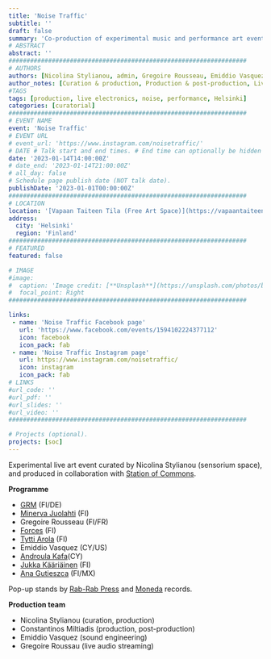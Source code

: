 ```yaml
---
title: 'Noise Traffic'
subtitle: ''
draft: false
summary: 'Co-production of experimental music and performance art event at Vapaan Taiteen Tila. Helsinki 2023'
# ABSTRACT 
abstract: ''
##################################################################
# AUTHORS 
authors: [Nicolina Stylianou, admin, Gregoire Rousseau, Emiddio Vasquez, GRM, Minerva Jolahti, Forces, Tytti Arola, Androula Kafa, Jukka Kääriäinen, Ana Gutieszca, Sezgin Boynik]
author_notes: [Curation & production, Production & post-production, Live streaming production / Performing artist, Sound engineering / Performing artist, Performing artist, Performing artist, Performing artist, Performing artist, Performing artist, Performing artist, Performing artist, Book exhibition]
#TAGS
tags: [production, live electronics, noise, performance, Helsinki]
categories: [curatorial]
##################################################################
# EVENT NAME 
event: 'Noise Traffic'
# EVENT URL 
# event_url: 'https://www.instagram.com/noisetraffic/'
# DATE # Talk start and end times. # End time can optionally be hidden by prefixing the line with `#`.
date: '2023-01-14T14:00:00Z'
# date_end: '2023-01-14T21:00:00Z'
# all_day: false
# Schedule page publish date (NOT talk date).
publishDate: '2023-01-01T00:00:00Z'
##################################################################
# LOCATION 
location: '[Vapaan Taiteen Tila (Free Art Space)](https://vapaantaiteentila.fi/)'
address:
  city: 'Helsinki'
  region: 'Finland'
##################################################################
# FEATURED
featured: false

# IMAGE 
#image:
#  caption: 'Image credit: [**Unsplash**](https://unsplash.com/photos/bzdhc5b3Bxs)'
#  focal_point: Right
##################################################################

links: 
 - name: 'Noise Traffic Facebook page'
   url: 'https://www.facebook.com/events/1594102224377112' 
   icon: facebook
   icon_pack: fab
 - name: 'Noise Traffic Instagram page'
   url: https://www.instagram.com/noisetraffic/ 
   icon: instagram 
   icon_pack: fab
# LINKS 
#url_code: ''
#url_pdf: ''
#url_slides: ''
#url_video: ''
##################################################################

# Projects (optional).
projects: [soc]
---
```


Experimental live art event curated by Nicolina Stylianou (sensorium space), and produced in collaboration with [Station of Commons](../../project/soc). 

**Programme**
- [GRM](https://totstellen-grmmsk.bandcamp.com/) (FI/DE)
- [Minerva Juolahti](https://www.minervajuolahti.com/bio/) (FI)
- Gregoire Rousseau (FI/FR)
- [Forces](https://joonassiren.fi/) (FI)
- [Tytti Arola](https://www.tyttiarola.com/) (FI) 
- Emiddio Vasquez (CY/US)
- [Androula Kafa](https://www.androula.info/)(CY)
- [Jukka Kääriäinen](https://www.jukkakaariainen.com/) (FI)
- [Ana Gutieszca](https://www.anagutieszca.com/) (FI/MX) 

Pop-up stands by [Rab-Rab Press](https://www.rabrab.net/) and [Moneda](https://monedas.bandcamp.com/) records.

**Production team**
- Nicolina Stylianou (curation, production)
- Constantinos Miltiadis (production, post-production)
- Emiddio Vasquez (sound engineering)
- Gregoire Roussau (live audio streaming)
